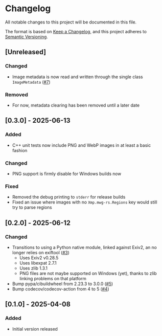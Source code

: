 # Changelog

All notable changes to this project will be documented in this file.

The format is based on [Keep a Changelog](https://keepachangelog.com/en/1.1.0/),
and this project adheres to [Semantic Versioning](https://semver.org/spec/v2.0.0.html).

## [Unreleased]

### Changed

- Image metadata is now read and written through the single class `ImageMetadata` ([#7](https://github.com/stumpylog/exifmwg/pull/7))

### Removed

- For now, metadata clearing has been removed until a later date

## [0.3.0] - 2025-06-13

### Added

- C++ unit tests now include PNG and WebP images in at least a basic fashion

### Changed

- PNG support is firmly disable for Windows builds now

### Fixed

- Removed the debug printing to `stderr` for release builds
- Fixed an issue where images with no `Xmp.mwg-rs.Regions` key would still try to parse regions

## [0.2.0] - 2025-06-12

### Changed

- Transitions to using a Python native module, linked against Exiv2, an no longer relies on exiftool ([#3](https://github.com/stumpylog/exifmwg/pull/3))
  - Uses Exiv2 v0.28.5
  - Uses libexpat 2.7.1
  - Uses zlib 1.3.1
  - PNG files are not maybe supported on Windows (yet), thanks to zlib linking problems on that platform
- Bump pypa/cibuildwheel from 2.23.3 to 3.0.0 ([#5](https://github.com/stumpylog/exifmwg/pull/5))
- Bump codecov/codecov-action from 4 to 5 ([#4](https://github.com/stumpylog/exifmwg/pull/4))

## [0.1.0] - 2025-04-08

### Added

- Initial version released
